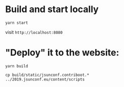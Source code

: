 # Build and start locally

```
yarn start
```

visit `http://localhost:8080`

# "Deploy" it to the website:

```
yarn build

cp build/static/jsunconf.contriboot.* ../2019.jsunconf.eu/content/scripts
```
